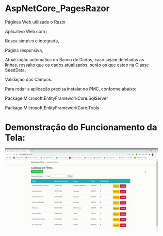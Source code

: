 # AspNetCore_PagesRazor
Páginas Web utilizado o Razor

Aplicativo Web com :

Busca simples e integrada,

Página responsiva,

Atualização automatica do Banco de Dados, caso sejam deletadas as linhas, ressalto que os dados atualizados, serão os que estao na Classe SeedData,

Validaçao dos Campos.

Para rodar a aplicação precisa instalar no  PMC, conforme abaixo:

Package Microsoft.EntityFrameworkCore.SqlServer

Package Microsoft.EntityFrameworkCore.Tools




# Demonstração do Funcionamento da Tela:

![AspnetCore](https://github.com/CarlosAlexFO/AspNetCore_PagesRazor/blob/master/ASPNETMVC.gif)



